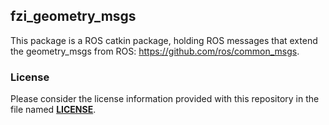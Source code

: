 ## fzi_geometry_msgs

This package is a ROS catkin package, holding ROS messages that extend the geometry_msgs from ROS: https://github.com/ros/common_msgs.

### License

Please consider the license information provided with this repository in the file named __[LICENSE](LICENSE)__.
